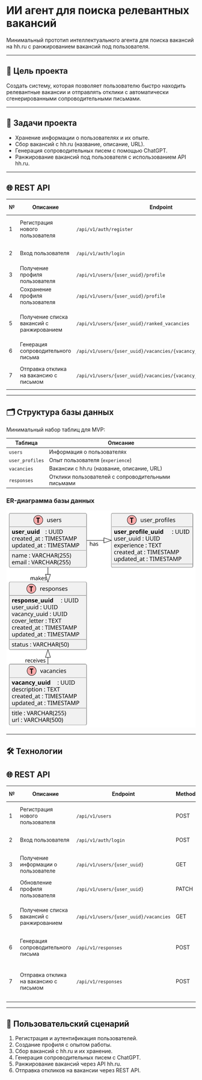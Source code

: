 # ИИ агент для поиска релевантных вакансий

Минимальный прототип интеллектуального агента для поиска вакансий на hh.ru с ранжированием вакансий под пользователя.

---

## 🎯 Цель проекта

Создать систему, которая позволяет пользователю быстро находить релевантные вакансии и отправлять отклики с автоматически сгенерированными сопроводительными письмами.

---

## 📝 Задачи проекта

- Хранение информации о пользователях и их опыте.
- Сбор вакансий с hh.ru (название, описание, URL).
- Генерация сопроводительных писем с помощью ChatGPT.
- Ранжирование вакансий под пользователя с использованием API hh.ru.

---

## 🌐 REST API

| №  | Описание                                 | Endpoint                                                   | Method | Request Body / Params | Response | Authentication |
|----|-----------------------------------------|------------------------------------------------------------|--------|---------------------|----------|----------------|
| 1  | Регистрация нового пользователя         | `/api/v1/auth/register`                                    | POST   | `{ "name": "...", "email": "...", "password": "..." }` | `{ "user_uuid": "..." }` | ❌ |
| 2  | Вход пользователя                        | `/api/v1/auth/login`                                              | POST   | `{ "email": "...", "password": "..." }` | `{ "access_token": "..." }` | ❌ |
| 3  | Получение профиля пользователя           | `/api/v1/users/{user_uuid}/profile`                               | GET    | —                   | `{ "experience": "..." }` | ✅ |
| 4  | Сохранение профиля пользователя          | `/api/v1/users/{user_uuid}/profile`                               | POST   | `{ "experience": "..." }` | `{ "success": true }` | ✅ |
| 5  | Получение списка вакансий с ранжированием | `/api/v1/users/{user_uuid}/ranked_vacancies`                      | GET    | `?query=...&limit=10` | `[ { "vacancy_uuid": "...", "title": "...", "url": "..." } ]` | ✅ |
| 6  | Генерация сопроводительного письма       | `/api/v1/users/{user_uuid}/vacancies/{vacancy_uuid}/cover_letter` | POST   | `{ }`               | `{ "cover_letter": "..." }` | ✅ |
| 7  | Отправка отклика на вакансию с письмом   | `/api/v1/users/{user_uuid}/vacancies/{vacancy_uuid}/responses`    | POST   | `{ "cover_letter": "..." }` | `{ "success": true, "response_uuid": "..." }` | ✅ |

---

## 🗂 Структура базы данных

Минимальный набор таблиц для MVP:

| Таблица                  | Описание |
|---------------------------|----------|
| `users`                  | Информация о пользователях |
| `user_profiles`          | Опыт пользователя (`experience`) |
| `vacancies`              | Вакансии с hh.ru (название, описание, URL) |
| `responses`              | Отклики пользователей с сопроводительными письмами |

### ER-диаграмма базы данных

![DB Diagram](docs/db.svg)

---

## 🛠 Технологии

## 🌐 REST API

| №  | Описание                                 | Endpoint                                | Method | Request Body / Params                       | Response | Authentication |
|----|-----------------------------------------|----------------------------------------|--------|--------------------------------------------|----------|----------------|
| 1  | Регистрация нового пользователя         | `/api/v1/users`                         | POST   | `{ "name": "...", "email": "...", "password": "..." }` | `{ "user_uuid": "..." }` | ❌ |
| 2  | Вход пользователя                        | `/api/v1/auth/login`                    | POST   | `{ "email": "...", "password": "..." }`   | `{ "access_token": "..." }` | ❌ |
| 3  | Получение информации о пользователе      | `/api/v1/users/{user_uuid}`             | GET    | —                                          | `{ "name": "...", "email": "...", "experience": "..." }` | ✅ |
| 4  | Обновление профиля пользователя          | `/api/v1/users/{user_uuid}`             | PATCH  | `{ "experience": "..." }`                 | `{ "success": true }` | ✅ |
| 5  | Получение списка вакансий с ранжированием | `/api/v1/users/{user_uuid}/vacancies`   | GET    | `?query=...&limit=10`                      | `[ { "vacancy_uuid": "...", "title": "...", "url": "..." } ]` | ✅ |
| 6  | Генерация сопроводительного письма       | `/api/v1/responses`                      | POST   | `{ "user_uuid": "...", "vacancy_uuid": "..." }` | `{ "cover_letter": "..." }` | ✅ |
| 7  | Отправка отклика на вакансию с письмом   | `/api/v1/responses`                      | POST   | `{ "user_uuid": "...", "vacancy_uuid": "...", "cover_letter": "..." }` | `{ "success": true, "response_uuid": "..." }` | ✅ |


---

## 🚀 Пользовательский сценарий

1. Регистрация и аутентификация пользователей.  
2. Создание профиля с опытом работы.  
3. Сбор вакансий с hh.ru и их хранение.  
4. Генерация сопроводительных писем с ChatGPT.  
5. Ранжирование вакансий через API hh.ru.  
6. Отправка откликов на вакансии через REST API.
